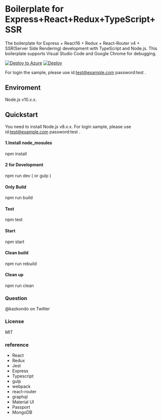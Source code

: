 ﻿# Boilerplate for Express+React+Redux+TypeScript+SSR
The boilerplate for Express + React16 + Redux + React-Router v4 + SSR(Server Side Rendering) development with TypeScript and Node.js.
This boilerplate supports Visual Studio Code and Google Chrome for debugging.

[![Deploy to Azure](http://azuredeploy.net/deploybutton.png)](https://azuredeploy.net/)
[![Deploy](https://www.herokucdn.com/deploy/button.svg)](https://heroku.com/deploy)

For login the sample, please use id:test@example.com password:test .

## Enviroment
Node.js v10.x.x.

## Quickstart
You need to install Node.js v8.x.x.
For login sample, please use id:test@example.com password:test .

#### 1.Install node_mosules
npm install

#### 2 for Development
npm run dev ( or gulp )

#### Only Build
npm run build

#### Test
npm test

#### Start
npm start

#### Clean build
npm run rebuild

#### Clean up
npm run clean

### Question
@kazkondo on Twitter

### License
MIT

### reference
- React
- Redux
- Jest
- Express
- Typescript
- gulp
- webpack
- react-router
- graphql
- Material UI
- Passport
- MongoDB
